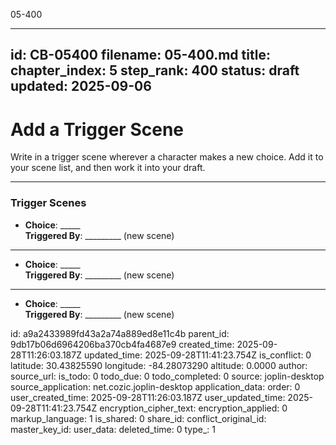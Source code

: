 05-400

---
id: CB-05400
filename: 05-400.md
title: 
chapter_index: 5
step_rank: 400
status: draft
updated: 2025-09-06
---

# Add a Trigger Scene

Write in a trigger scene wherever a character makes a new choice. Add it to your scene list, and then work it into your draft.

---

### **Trigger Scenes**

- **Choice**: _____  
  **Triggered By**: _________ (new scene)

---

- **Choice**: _____  
  **Triggered By**: _________ (new scene)

---

- **Choice**: _____  
  **Triggered By**: _________ (new scene)


id: a9a2433989fd43a2a74a889ed8e11c4b
parent_id: 9db17b06d6964206ba370cb4fa4687e9
created_time: 2025-09-28T11:26:03.187Z
updated_time: 2025-09-28T11:41:23.754Z
is_conflict: 0
latitude: 30.43825590
longitude: -84.28073290
altitude: 0.0000
author: 
source_url: 
is_todo: 0
todo_due: 0
todo_completed: 0
source: joplin-desktop
source_application: net.cozic.joplin-desktop
application_data: 
order: 0
user_created_time: 2025-09-28T11:26:03.187Z
user_updated_time: 2025-09-28T11:41:23.754Z
encryption_cipher_text: 
encryption_applied: 0
markup_language: 1
is_shared: 0
share_id: 
conflict_original_id: 
master_key_id: 
user_data: 
deleted_time: 0
type_: 1